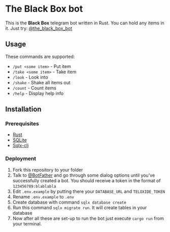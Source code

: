 # The Black Box bot

This is the **Black Box** telegram bot written in Rust. You can hold any items in it.
Just try: [@the_black_box_bot](https://t.me/the_Black_Box_bot)

## Usage

These commands are supported:

- `/put <some item>` - Put item
- `/take <some item>` - Take item
- `/look` - Look into
- `/shake` - Shake all items out
- `/count` - Count items
- `/help` - Display help info

## Installation

### Prerequisites

- [Rust](https://www.rust-lang.org/)
- [SQLite](https://sqlite.org/)
- [Sqlx-cli](https://github.com/launchbadge/sqlx/tree/master/sqlx-cli)

### Deployment

1. Fork this repository to your folder
1. Talk to [@BotFather](https://t.me/botfather) and go through some dialog options until you've successfully created a bot. You should receive a token in the format of `123456789:blablabla`
1. Edit `.env.example` by putting there your `DATABASE_URL` and `TELOXIDE_TOKEN`
1. Rename `.env.example` to `.env`
1. Create database with command `sqlx database create`
1. Run this command `sqlx migrate run`. It will create tables in your database
1. Now after all these are set-up to run the bot just execute `cargo run` from your terminal.
